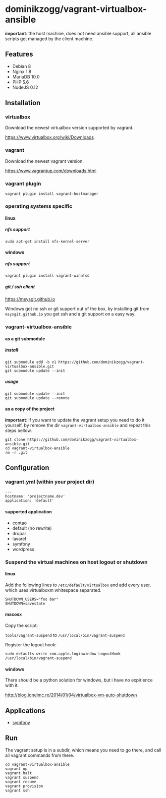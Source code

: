 # dominikzogg/vagrant-virtualbox-ansible

**important**: the host machine, does not need ansible support, all ansible scripts get managed by the client machine.

## Features

 * Debian 8
 * Nginx 1.8
 * MariaDB 10.0
 * PHP 5.6
 * NodeJS 0.12

## Installation

### virtualbox

Download the newest virtualbox version supported by vagrant.

https://www.virtualbox.org/wiki/Downloads

### vagrant

Download the newest vagrant version.

https://www.vagrantup.com/downloads.html

### vagrant plugin

`vagrant plugin install vagrant-hostmanager`

### operating systems specific

#### linux

##### nfs support

`sudo apt-get install nfs-kernel-server`

#### windows

##### nfs support

`vagrant plugin install vagrant-winnfsd`

##### git / ssh client

https://msysgit.github.io

Windows got no ssh or git support out of the box, by installing git from `msysgit.github.io` you get ssh and a git
support on a easy way.

### vagrant-virtualbox-ansible

#### as a git submodule

##### install

```{.sh}
git submodule add -b v1 https://github.com/dominikzogg/vagrant-virtualbox-ansible.git
git submodule update --init
```

##### usage

```{.sh}
git submodule update --init
git submodule update --remote
```

#### as a copy of the project

**important**: if you want to update the vagrant setup you need to do it yourself, by remove the dir
`vagrant-virtualbox-ansible` and repeat this steps bellow.

```{.sh}
git clone https://github.com/dominikzogg/vagrant-virtualbox-ansible.git
cd vagrant-virtualbox-ansible
rm -r .git
```

## Configuration

### vagrant.yml (within your project dir)

```{.yml}
---
hostname: 'projectname.dev'
application: 'default'
```

#### supported application

 * contao
 * default (no rewrite)
 * drupal
 * lavarel
 * symfony
 * wordpress

### Suspend the virtual machines on host logout or shutdown

#### linux

Add the following lines to `/etc/default/virtualbox` and add every user, which uses virtualboxm whitespace separated.

```{.sh}
SHUTDOWN_USERS="foo bar"
SHUTDOWN=savestate
```

#### macosx

Copy the script:

`tools/vagrant-suspend` to `/usr/local/bin/vagrant-suspend`

Register the logout hook:

`sudo defaults write com.apple.loginwindow LogoutHook /usr/local/bin/vagrant-suspend`

#### windows

There should be a python solution for windows, but i have no expirience with it.

http://blog.ionelmc.ro/2014/01/04/virtualbox-vm-auto-shutdown

## Applications

 * [symfony][1]

## Run

The vagrant setup is in a subdir, which means you need to go there, and call all vagrant commands from there.

```{.sh}
cd vagrant-virtualbox-ansible
vagrant up
vagrant halt
vagrant suspend
vagrant resume
vagrant provision
vagrant ssh
```

[1]: doc/symfony.md